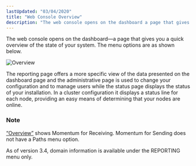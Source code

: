 ```yaml
---
lastUpdated: "03/04/2020"
title: "Web Console Overview"
description: "The web console opens on the dashboard a page that gives you a quick overview of the state of your system The menu options are as shown below Figure 3 1 Overview The reporting page offers a more specific view of the data presented on the dashboard page and the..."
---
```


The web console opens on the dashboard—a page that gives you a quick overview of the state of your system. The menu options are as shown below.

<a name="figure_console_overview"></a> 


![Overview](images/web3/overview.png)

The reporting page offers a more specific view of the data presented on the dashboard page and the administrative page is used to change your configuration and to manage users while the status page displays the status of your installation. In a cluster configuration it displays a status line for each node, providing an easy means of determining that your nodes are online.

### Note

[“Overview”](/momentum/3/3-reference/web-3-overview#figure_console_overview) shows Momentum for Receiving. Momentum for Sending does not have a Paths menu option.

As of version 3.4, domain information is available under the REPORTING menu only.